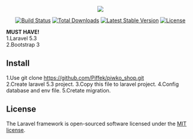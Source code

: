 <p align="center"><img src="https://laravel.com/assets/img/components/logo-laravel.svg"></p>

<p align="center">
<a href="https://travis-ci.org/laravel/framework"><img src="https://travis-ci.org/laravel/framework.svg" alt="Build Status"></a>
<a href="https://packagist.org/packages/laravel/framework"><img src="https://poser.pugx.org/laravel/framework/d/total.svg" alt="Total Downloads"></a>
<a href="https://packagist.org/packages/laravel/framework"><img src="https://poser.pugx.org/laravel/framework/v/stable.svg" alt="Latest Stable Version"></a>
<a href="https://packagist.org/packages/laravel/framework"><img src="https://poser.pugx.org/laravel/framework/license.svg" alt="License"></a>
</p>

<b>MUST HAVE!</b><br>
1.Laravel 5.3<br>
2.Bootstrap 3

## Install
1.Use git clone https://github.com/Piffek/piwko_shop.git<br>
2.Create laravel 5.3 project.
3.Copy this file to laravel project.
4.Config database and env file.
5.Cretate migration.



## License

The Laravel framework is open-sourced software licensed under the [MIT license](http://opensource.org/licenses/MIT).

